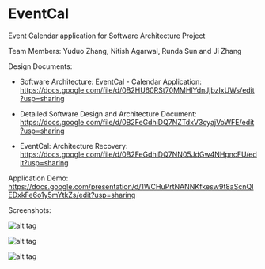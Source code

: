 EventCal
========

Event Calendar application for Software Architecture Project

Team Members:
Yuduo Zhang, Nitish Agarwal, Runda Sun and Ji Zhang


Design Documents:

- Software Architecture: EventCal -  Calendar Application:
https://docs.google.com/file/d/0B2HU60RSt70MMHlYdnJjbzIxUWs/edit?usp=sharing

- Detailed Software Design and  Architecture Document:
https://docs.google.com/file/d/0B2FeGdhiDQ7NZTdxV3cyajVoWFE/edit?usp=sharing

- EventCal: Architecture Recovery:
https://docs.google.com/file/d/0B2FeGdhiDQ7NN05JdGw4NHpncFU/edit?usp=sharing


Application Demo:
https://docs.google.com/presentation/d/1WCHuPrtNANNKfkesw9t8aScnQIEDxkFe6o1y5mYtkZs/edit?usp=sharing


Screenshots:

![alt tag](https://raw.github.com/yuduozhang/Transformer/master/Screenshot/1.png)

![alt tag](https://raw.github.com/yuduozhang/Transformer/master/Screenshot/2.png)

![alt tag](https://raw.github.com/yuduozhang/Transformer/master/Screenshot/3.png)

